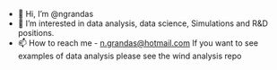 - 👋 Hi, I’m @ngrandas
- 👀 I’m interested in data analysis, data science, Simulations and R&D positions.
- 📫 How to reach me - n.grandas@hotmail.com
If you want to see examples of data analysis please see the wind analysis repo


<!---
ngrandas/ngrandas is a ✨ special ✨ repository because its `README.md` (this file) appears on your GitHub profile.
You can click the Preview link to take a look at your changes.
--->

